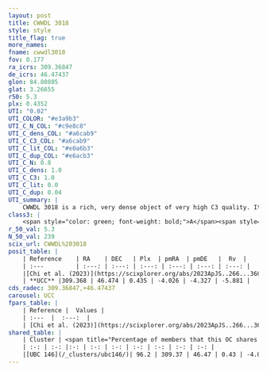 ```yaml
---
layout: post
title: CWWDL 3018
style: style
title_flag: true
more_names: 
fname: cwwdl3018
fov: 0.177
ra_icrs: 309.36847
de_icrs: 46.47437
glon: 84.80805
glat: 3.26655
r50: 5.3
plx: 0.4352
UTI: "0.02"
UTI_COLOR: "#e3a9b3"
UTI_C_N_COL: "#c9e8c8"
UTI_C_dens_COL: "#a6cab9"
UTI_C_C3_COL: "#a6cab9"
UTI_C_lit_COL: "#e0a6b3"
UTI_C_dup_COL: "#e6acb3"
UTI_C_N: 0.8
UTI_C_dens: 1.0
UTI_C_C3: 1.0
UTI_C_lit: 0.0
UTI_C_dup: 0.04
UTI_summary: |
    CWWDL 3018 is a rich, very dense object of very high C3 quality. It was recently reported in the literature.<br><br><span style="color: #99180f; font-weight: bold;">Warning: </span>This is very likely a duplicate object, which shares a large percentage of members with at least one previously reported entry.
class3: |
    <span style="color: green; font-weight: bold;">A</span><span style="color: green; font-weight: bold;">A</span>
r_50_val: 5.3
N_50_val: 239
scix_url: CWWDL%203018
posit_table: |
    | Reference    | RA    | DEC   | Plx  | pmRA  | pmDE   |  Rv  |
    | :---         | :---: | :---: | :---: | :---: | :---: | :---: |
    |[Chi et al. (2023)](https://scixplorer.org/abs/2023ApJS..266...36C) | 309.371 | 46.47 | 0.438 | -3.981 | -4.351 | -9.283 |
    | **UCC** |309.368 | 46.474 | 0.435 | -4.026 | -4.327 | -5.881 | 
cds_radec: 309.36847,+46.47437
carousel: UCC
fpars_table: |
    | Reference |  Values |
    | :---  |  :---:  |
    | [Chi et al. (2023)](https://scixplorer.org/abs/2023ApJS..266...36C) | `logAge=7.37, Z=0.4` |
shared_table: |
    | Cluster | <span title="Percentage of members that this OC shares with the ones listed">%</span>   | RA   | DEC   | Plx   | pmRA  | pmDE  | Rv | UTI |
    | :-: | :-: |:-: | :-: | :-: | :-: | :-: | :-: | :-: |
    |[UBC 146](/_clusters/ubc146/)| 96.2 | 309.37 | 46.47 | 0.43 | -4.03 | -4.33 | -10.87 |0.76 |
---
```


